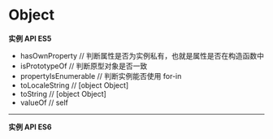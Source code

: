 # Object

**实例 API ES5**

- hasOwnProperty // 判断属性是否为实例私有，也就是属性是否在构造函数中
- isPrototypeOf // 判断原型对象是否一致
- propertyIsEnumerable // 判断实例能否使用 for-in
- toLocaleString // [object Object]
- toString // [object Object]
- valueOf // self

---

**实例 API ES6**
